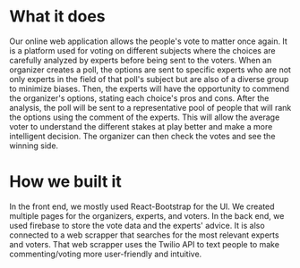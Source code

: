 

# What it does
Our online web application allows the people's vote to matter once again. It is a platform used for voting on different subjects where the choices are carefully analyzed by experts before being sent to the voters. When an organizer creates a poll, the options are sent to specific experts who are not only experts in the field of that poll's subject but are also of a diverse group to minimize biases. Then, the experts will have the opportunity to commend the organizer's options, stating each choice's pros and cons. After the analysis, the poll will be sent to a representative pool of people that will rank the options using the comment of the experts. This will allow the average voter to understand the different stakes at play better and make a more intelligent decision. The organizer can then check the votes and see the winning side.

# How we built it
In the front end, we mostly used React-Bootstrap for the UI. We created multiple pages for the organizers, experts, and voters. In the back end, we used firebase to store the vote data and the experts' advice. It is also connected to a web scrapper that searches for the most relevant experts and voters. That web scrapper uses the Twilio API to text people to make commenting/voting more user-friendly and intuitive.
